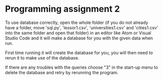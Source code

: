 # Programming assignment 2

To use database correctly, open the whole folder (if you do not already have a folder, move 'sql.py', 'lessor1.csv', 'universities1.csv' and 'cities1.csv' into the same folder and open that folder) in an editor like Atom or Visual Studio Code and it will make a database for you with the given data when run. 

First time running it will create the database for you, you will then need to rerun it to make use of the database.

If there are any troubles with the queries choose "3" in the start-up menu to delete the database and retry by rerunning the program.

